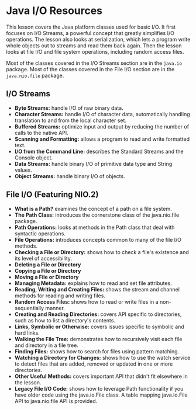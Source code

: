 # Java I/O Resources

This lesson covers the Java platform classes used for basic I/O. It first focuses on I/O Streams, a powerful concept that greatly simplifies I/O operations. The lesson also looks at serialization, which lets a program write whole objects out to streams and read them back again. Then the lesson looks at file I/O and file system operations, including random access files.

Most of the classes covered in the I/O Streams section are in the `java.io` package. Most of the classes covered in the File I/O section are in the `java.nio.file` package.

## I/O Streams

- **Byte Streams:** handle I/O of raw binary data.
- **Character Streams:** handle I/O of character data, automatically handling translation to and from the local character set.
- **Buffered Streams:** optimize input and output by reducing the number of calls to the native API.
- **Scanning and Formatting:** allows a program to read and write formatted text.
- **I/O from the Command Line:** describes the Standard Streams and the Console object.
- **Data Streams:** handle binary I/O of primitive data type and String values.
- **Object Streams:** handle binary I/O of objects.

## File I/O (Featuring NIO.2)

- **What is a Path?** examines the concept of a path on a file system.
- **The Path Class:** introduces the cornerstone class of the java.nio.file package.
- **Path Operations:** looks at methods in the Path class that deal with syntactic operations.
- **File Operations:** introduces concepts common to many of the file I/O methods.
- **Checking a File or Directory:** shows how to check a file's existence and its level of accessibility.
- **Deleting a File or Directory**
- **Copying a File or Directory**
- **Moving a File or Directory**
- **Managing Metadata:** explains how to read and set file attributes.
- **Reading, Writing and Creating Files:** shows the stream and channel methods for reading and writing files.
- **Random Access Files:** shows how to read or write files in a non-sequentially manner.
- **Creating and Reading Directories:** covers API specific to directories, such as how to list a directory's contents.
- **Links, Symbolic or Otherwise:** covers issues specific to symbolic and hard links.
- **Walking the File Tree:** demonstrates how to recursively visit each file and directory in a file tree.
- **Finding Files:** shows how to search for files using pattern matching.
- **Watching a Directory for Changes:** shows how to use the watch service to detect files that are added, removed or updated in one or more directories.
- **Other Useful Methods:** covers important API that didn't fit elsewhere in the lesson.
- **Legacy File I/O Code:** shows how to leverage Path functionality if you have older code using the java.io.File class. A table mapping java.io.File API to java.nio.file API is provided.
